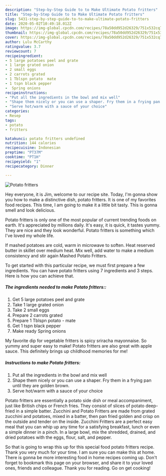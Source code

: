 ```yaml
---
description: "Step-by-Step Guide to to Make Ultimate Potato fritters"
title: "Step-by-Step Guide to to Make Ultimate Potato fritters"
slug: 5431-step-by-step-guide-to-to-make-ultimate-potato-fritters
date: 2020-05-02T10:49:18.012Z
image: https://img-global.cpcdn.com/recipes/78a50dd952d26329/751x532cq70/potato-fritters-recipe-main-photo.jpg
thumbnail: https://img-global.cpcdn.com/recipes/78a50dd952d26329/751x532cq70/potato-fritters-recipe-main-photo.jpg
cover: https://img-global.cpcdn.com/recipes/78a50dd952d26329/751x532cq70/potato-fritters-recipe-main-photo.jpg
author: Lulu McCarthy
ratingvalue: 3.7
reviewcount: 7
recipeingredient:
- 5 large potatoes peel and grate
- 1 large grated onion
- 2 small eggs
- 2 carrots grated
- 1 Tblspn potato  mate
- 1 tspn black pepper
-  Spring onions
recipeinstructions:
- "Put all the ingredients in the bowl and mix well"
- "Shape them nicely or you can use a shaper. Fry them in a frying pan until they are golden brown."
- "Serve hot/warm with a sauce of your choice"
categories:
- Resep
tags:
- potato
- fritters

katakunci: potato fritters undefined
nutrition: 144 calories
recipecuisine: Indonesian
preptime: "PT37M"
cooktime: "PT1H"
recipeyield: "1"
recipecategory: Dinner

---
```



![Potato fritters](https://img-global.cpcdn.com/recipes/78a50dd952d26329/751x532cq70/potato-fritters-recipe-main-photo.jpg)

Hey everyone, it is Jim, welcome to our recipe site. Today, I'm gonna show you how to make a distinctive dish, potato fritters. It is one of my favorites food recipes. This time, I am going to make it a little bit tasty. This is gonna smell and look delicious.

Potato fritters is only one of the most popular of current trending foods on earth. It's appreciated by millions daily. It's easy, it is quick, it tastes yummy. They are nice and they look wonderful. Potato fritters is something which I've loved my whole life.

If mashed potatoes are cold, warm in microwave to soften. Heat reserved butter in skillet over medium heat. Mix well, add water to make a medium consistency and stir again Mashed Potato Fritters.


To get started with this particular recipe, we must first prepare a few ingredients. You can have potato fritters using 7 ingredients and 3 steps. Here is how you can achieve that.

##### The ingredients needed to make Potato fritters::

1. Get 5 large potatoes peel and grate
1. Take 1 large grated onion
1. Take 2 small eggs
1. Prepare 2 carrots grated
1. Prepare 1 Tblspn potato - mate
1. Get 1 tspn black pepper
1. Make ready  Spring onions


My favorite dip for vegetable fritters is spicy sriracha mayonnaise. So yummy and super easy to make! Potato fritters are also great with apple sauce. This definitely brings up childhood memories for me! 

##### Instructions to make Potato fritters:

1. Put all the ingredients in the bowl and mix well
1. Shape them nicely or you can use a shaper. Fry them in a frying pan until they are golden brown.
1. Serve hot/warm with a sauce of your choice


Potato fritters are essentially a potato side dish or meal accompaniment, just like British chips or French fries. They consist of slices of potato deep-fried in a simple batter. Zucchini and Potato Fritters are made from grated zucchini and potatoes, mixed in a batter, then pan fried golden and crisp on the outside and tender on the inside. Zucchini Fritters are a perfect easy meal that you can whip up any time for a satisfying breakfast, lunch or even a simple dinner in a pinch. In a large bowl, mix the shredded, drained, and dried potatoes with the eggs, flour, salt, and pepper. 

So that is going to wrap this up for this special food potato fritters recipe. Thank you very much for your time. I am sure you can make this at home. There is gonna be more interesting food in home recipes coming up. Don't forget to bookmark this page on your browser, and share it to your loved ones, friends and colleague. Thank you for reading. Go on get cooking!
